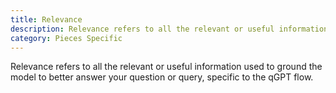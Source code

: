 ```yaml
---
title: Relevance
description: Relevance refers to all the relevant or useful information used to ground the model to better answer your question or query, specific to the qGPT flow.
category: Pieces Specific
---
```


Relevance refers to all the relevant or useful information used to ground the model to better answer your question or query, specific to the qGPT flow.
